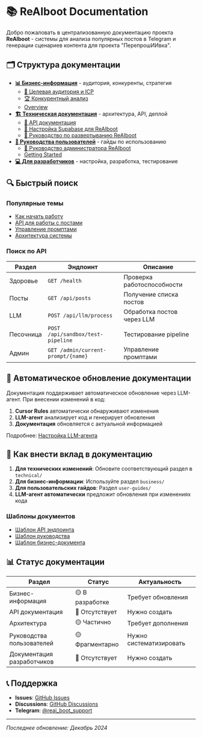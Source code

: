 # 📚 ReAIboot Documentation

Добро пожаловать в централизованную документацию проекта **ReAIboot** - системы для анализа популярных постов в Telegram и генерации сценариев контента для проекта "ПерепрошИИвка".

## 🗂️ Структура документации

- **[📊 Бизнес-информация](business/)** - аудитория, конкуренты, стратегия
  - [🎯 Целевая аудитория и ICP](business/audience.md)
  - [🏆 Конкурентный анализ](business/competitors.md)
  - [Overview](business/overview.md)
- **[🏗️ Техническая документация](technical/)** - архитектура, API, деплой
  - [📡 API документация](technical/api/overview.md)
  - [🚀 Настройка Supabase для ReAIboot](technical/database/schema.md)
  - [🚀 Руководство по развертыванию ReAIboot](technical/deployment/guide.md)
- **[👥 Руководства пользователей](user-guides/)** - гайды по использованию
  - [👑 Руководство администратора ReAIboot](user-guides/admin-guide.md)
  - [Getting Started](user-guides/getting-started.md)
- **[💻 Для разработчиков](development/)** - настройка, разработка, тестирование

## 🔍 Быстрый поиск

### Популярные темы
- [Как начать работу](user-guides/getting-started.md)
- [API для работы с постами](technical/api/endpoints/posts.md)
- [Управление промптами](user-guides/admin-guide.md#prompts)
- [Архитектура системы](technical/architecture/overview.md)

### Поиск по API
| Раздел | Эндпоинт | Описание |
|--------|----------|----------|
| Здоровье | `GET /health` | Проверка работоспособности |
| Посты | `GET /api/posts` | Получение списка постов |
| LLM | `POST /api/llm/process` | Обработка постов через LLM |
| Песочница | `POST /api/sandbox/test-pipeline` | Тестирование pipeline |
| Админ | `GET /admin/current-prompt/{name}` | Управление промптами |

## 🤖 Автоматическое обновление документации

Документация поддерживает автоматическое обновление через LLM-агент. При внесении изменений в код:

1. **Cursor Rules** автоматически обнаруживают изменения
2. **LLM-агент** анализирует код и генерирует обновления
3. **Документация** обновляется с актуальной информацией

Подробнее: [Настройка LLM-агента](development/contributing.md#llm-agent)

## 📝 Как внести вклад в документацию

1. **Для технических изменений**: Обновите соответствующий раздел в `technical/`
2. **Для бизнес-информации**: Используйте раздел `business/`
3. **Для пользовательских гайдов**: Раздел `user-guides/`
4. **LLM-агент автоматически** предложит обновления при изменениях кода

### Шаблоны документов
- [Шаблон API эндпоинта](templates/api-endpoint.md)
- [Шаблон руководства](templates/user-guide.md)
- [Шаблон бизнес-документа](templates/business-doc.md)

## 📊 Статус документации

| Раздел | Статус | Актуальность |
|--------|--------|--------------|
| Бизнес-информация | 🟡 В разработке | Требует обновления |
| API документация | 🔴 Отсутствует | Нужно создать |
| Архитектура | 🟡 Частично | Требует дополнения |
| Руководства пользователей | 🟡 Фрагментарно | Нужно систематизировать |
| Документация разработчиков | 🔴 Отсутствует | Нужно создать |

## 📞 Поддержка

- **Issues**: [GitHub Issues](https://github.com/MrUversky/ReAIboot-Telegram-Analytics/issues)
- **Discussions**: [GitHub Discussions](https://github.com/MrUversky/ReAIboot-Telegram-Analytics/discussions)
- **Telegram**: [@reai_boot_support](https://t.me/reai_boot_support)

---

*Последнее обновление: Декабрь 2024*
